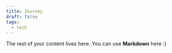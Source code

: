 ```yaml
---
title: Journey
draft: false
tags:
  - tech
---
```

 
The rest of your content lives here. You can use **Markdown** here :)